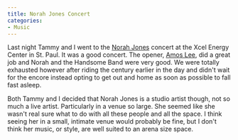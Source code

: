 ```yaml
---
title: Norah Jones Concert
categories:
- Music
---
```


Last night Tammy and I went to the [Norah Jones](http://www.norahjones.com/) concert at the Xcel Energy Center in St. Paul. It was a good concert. The opener, [Amos Lee](http://www.amoslee.com/), did a great job and Norah and the Handsome Band were very good. We were totally exhausted however after riding the century earlier in the day and didn't wait for the encore instead opting to get out and home as soon as possible to fall fast asleep.

Both Tammy and I decided that Norah Jones is a studio artist though, not so much a live artist. Particularly in a venue so large. She seemed like she wasn't real sure what to do with all these people and all the space. I think seeing her in a small, intimate venue would probably be fine, but I don't think her music, or style, are well suited to an arena size space.
